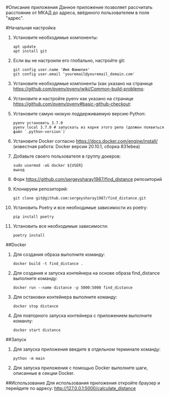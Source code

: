 #Описание приложения
Данное приложение позволяет рассчитать расстояние от МКАД до адреса, ввёднного пользователем в поле "адрес".

#Начальная настройка

1. Установите необходимые компоненты:
    ```
    apt update
    apt install git
    ```
2. Если вы не настроили его глобально, настройте git:
    ```
    git config user.name 'Имя Фамилия'
    git config user.email 'youremail@youremail_domain.com'
    ```
3. Установите необходимые компоненты (как указано на странице https://github.com/pyenv/pyenv/wiki/Common-build-problems:
4. Установите и настройте pyenv как указано на странице https://github.com/pyenv/pyenv#basic-github-checkout:

5. Установите самую низкую поддерживаемую версию Python:
    ```
    pyenv установить 3.7.0
    pyenv local 3.7.0 # запускать из корня этого репо (должен появиться файл `.python-version`)
    ```
6. Установите Docker согласно https://docs.docker.com/engine/install/ (известная работа: Docker версии 20.10.1, сборка 831ebea)

7. Добавьте своего пользователя в группу докеров:
    ```
    sudo usermod -aG docker ${USER}
    выход
    ```
8. Форк https://github.com/sergeysharay1987/find_distance репозиторий

9. Клонируем репозиторий:
    ```
    git clone git@github.com:sergeysharay1987/find_distance.git
    ```
10. Установить Poetry и все необходимые зависимости из poetry:
    ```
    pip install poetry 
    ```
11. Установить все необходимые зависимости:
    ```
    poetry install
    ```
##Docker
1. Для создания образа выполните команду:
    ```
    docker build -t find_distance .
    ```
2. Для создания и запуска контейнера на основе образа find_distance выполните команду:
    ```
    docker run --name distance -p 5000:5000 find_distance
    ```
3. Для остановки контейнера выполните команду:
    ```
    docker stop distance
    ```
4. Для повторного запуска контейнера с приложением выполните команлу:
    ```
    docker start distance
    ```

##Запуск

1. Для запуска приложения введите в отдельном терминале команду:
    ```
    python -m main
    ``` 

2. Для запуска приложения с помощью Docker выполните шаги, описанные в секции Docker.

##Использование
Для использования приложения откройте браузер и перейдите по адресу: http://127.0.0.1:5000/calculate_distance